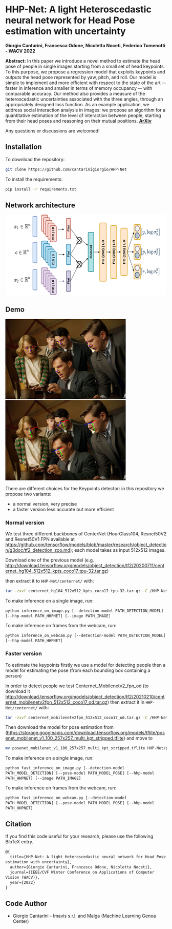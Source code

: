 HHP-Net: A light Heteroscedastic neural network for Head Pose estimation with uncertainty
===

**Giorgio Cantarini, Francesca Odone, Nicoletta Noceti, Federico Tomenotti - WACV 2022**

**Abstract:** In this paper we introduce a novel method to estimate the head pose of people in single images starting from a small set of
head keypoints. To this purpose, we propose a regression model that exploits keypoints and outputs the head pose represented by yaw, pitch, 
and roll. Our model is simple to implement and more efficient with respect to the state of the art -- faster in inference and smaller in terms 
of memory occupancy --  with comparable accuracy.
Our method also provides a measure of the heteroscedastic uncertainties associated with the three angles, through an appropriately designed 
loss function. As an example application, we address social interaction analysis in images: we propose an algorithm for a 
quantitative estimation of the level of interaction between people, starting from their head poses and reasoning on their mutual positions.
[**ArXiv**](https://arxiv.org/)  


Any questions or discussions are welcomed!




## Installation

To download the repository:
```bash
git clone https://github.com/cantarinigiorgio/HHP-Net
```

To install the requirements:
```bash
pip install -r requirements.txt
```

## Network architecture
<img src=imgs/network_architecture.png height="250"/>  

## Demo

<img src=imgs/points.png height="250"/> <img src=imgs/axis.png height="250"/> 


There are different choices for the Keypoints detector: in this repository we propose two variants: 
- a normal version, very precise 
- a faster version less accurate but more efficient

### Normal version
We test three different backbones of CenterNet (HourGlass104, Resnet50V2 and Resnet50V1 FPN available at https://github.com/tensorflow/models/blob/master/research/object_detection/g3doc/tf2_detection_zoo.md); 
each model takes as input 512x512 images.

Download one of the previous model (e.g. http://download.tensorflow.org/models/object_detection/tf2/20200711/centernet_hg104_512x512_kpts_coco17_tpu-32.tar.gz)

then extract it to `HHP-Net/centernet/` with:
```bash
tar -zxvf centernet_hg104_512x512_kpts_coco17_tpu-32.tar.gz -C /HHP-Net/centernet
```

To make inference on a single image, run:

````
python inference_on_image.py [--detection-model PATH_DETECTION_MODEL] [--hhp-model PATH_HHPNET] [--image PATH_IMAGE]  
````

To make inference on frames from the webcam, run:

````
python inference_on_webcam.py [--detection-model PATH_DETECTION_MODEL] [--hhp-model PATH_HHPNET] 
````

### Faster version

To estimate the keypoints firstly we use a model for detecting people then a model for estimating the pose (from each bounding box containing a person)

In order to detect people we test Centernet_Mobilenetv2_fpn_od (to download it http://download.tensorflow.org/models/object_detection/tf2/20210210/centernet_mobilenetv2fpn_512x512_coco17_od.tar.gz)
then extract it in `HHP-Net/centernet/` with:

```bash
tar -zxvf centernet_mobilenetv2fpn_512x512_coco17_od.tar.gz -C /HHP-Net/centernet
```

Then download the model for pose estimation from (https://storage.googleapis.com/download.tensorflow.org/models/tflite/posenet_mobilenet_v1_100_257x257_multi_kpt_stripped.tflite) and move to 
```bash
mv posenet_mobilenet_v1_100_257x257_multi_kpt_stripped.tflite HHP-Net/posenet/
```

To make inference on a single image, run:

````
python fast_inference_on_image.py [--detection-model PATH_MODEL_DETECTION] [--pose-model PATH_MODEL_POSE] [--hhp-model PATH_HHPNET] [--image PATH_IMAGE] 
````

To make inference on frames from the webcam, run:

````
python fast_inference_on_webcam.py [--detection-model PATH_MODEL_DETECTION] [--pose-model PATH_MODEL_POSE] [--hhp-model PATH_HHPNET] 
````


## Citation

If you find this code useful for your research, please use the following BibTeX entry.

```
@{
  title={HHP-Net: A light Heteroscedastic neural network for Head Pose estimation with uncertainty},
  author={Giorgio Cantarini, Francesca Odone, Nicoletta Noceti},
  journal={IEEE/CVF Winter Conference on Applications of Computer Vision (WACV)},
  year={2022}
}

```

## Code Author
- Giorgio Cantarini - Imavis s.r.l. and Malga (Machine Learning Genoa Center)
